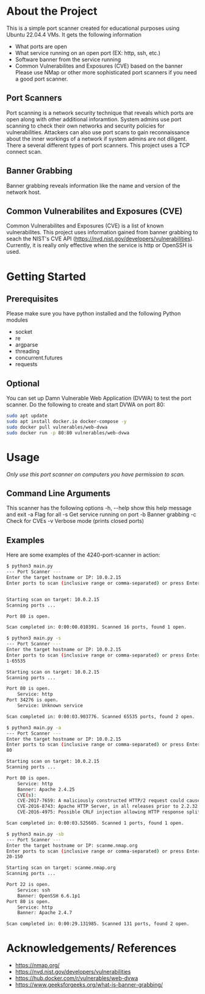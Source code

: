 # About the Project 
This is a simple port scanner created for educational purposes using Ubuntu 22.04.4 VMs. It gets the following information 
- What ports are open 
- What service running on an open port (EX: http, ssh, etc.)
- Software banner from the service running 
- Common Vulnerabilites and Exposures (CVE) based on the banner
Please use NMap or other more sophisticated port scanners if you need a good port scanner. 

## Port Scanners 
Port scanning is a network security technique that reveals which ports are open along with other additional inforamtion. System admins use port scanning to check their own networks and security policies for vulnerabilities. Attackers can also use port scans to gain reconnaissance about the inner workings of a network if system admins are not diligent. 
There a several different types of port scanners. This project uses a TCP connect scan.  

## Banner Grabbing 
Banner grabbing reveals information like the name and version of the network host. 

## Common Vulnerabilites and Exposures (CVE)
Common Vulnerabilites and Exposures (CVE) is a list of known vulnerabilites. This project uses information gained from banner grabbing to seach the NIST's CVE API (https://nvd.nist.gov/developers/vulnerabilities). Currently, it is really only effective when the service is http or OpenSSH is used. 

# Getting Started 
## Prerequisites 
Please make sure you have python installed and the following Python modules 
- socket
- re
- argparse
- threading
- concurrent.futures
- requests

## Optional 
You can set up Damn Vulnerable Web Application (DVWA) to test the port scanner. Do the following to create and start DVWA on port 80: 
```bash
sudo apt update
sudo apt install docker.io docker-compose -y
sudo docker pull vulnerables/web-dvwa
sudo docker run -p 80:80 vulnerables/web-dvwa
```

# Usage 
*Only use this port scanner on computers you have permission to scan.* 

## Command Line Arguments 
This scanner has the following options 
  -h, --help  show this help message and exit
  -a          Flag for all
  -s          Get service running on port
  -b          Banner grabbing
  -c          Check for CVEs
  -v          Verbose mode (prints closed ports)

## Examples 
Here are some examples of the 4240-port-scanner in action: 

```bash
$ python3 main.py
--- Port Scanner ---
Enter the target hostname or IP: 10.0.2.15
Enter ports to scan (inclusive range or comma-separated) or press Enter to use default ([21, 22, 23, 25, 53, 80, 443, 8080, 8443, 137, 139, 445, 1433, 1434, 3306, 3389]):


Starting scan on target: 10.0.2.15
Scanning ports ...

Port 80 is open.

Scan completed in: 0:00:00.010391. Scanned 16 ports, found 1 open.
```

```bash
$ python3 main.py -s
--- Port Scanner ---
Enter the target hostname or IP: 10.0.2.15
Enter ports to scan (inclusive range or comma-separated) or press Enter to use default ([21, 22, 23, 25, 53, 80, 443, 8080, 8443, 137, 139, 445, 1433, 1434, 3306, 3389]):
1-65535

Starting scan on target: 10.0.2.15
Scanning ports ...

Port 80 is open.
    Service: http
Port 34276 is open.
    Service: Unknown service

Scan completed in: 0:00:03.903776. Scanned 65535 ports, found 2 open.
```

```bash
$ python3 main.py -a
--- Port Scanner ---
Enter the target hostname or IP: 10.0.2.15
Enter ports to scan (inclusive range or comma-separated) or press Enter to use default ([21, 22, 23, 25, 53, 80, 443, 8080, 8443, 137, 139, 445, 1433, 1434, 3306, 3389]):
80

Starting scan on target: 10.0.2.15
Scanning ports ...

Port 80 is open.
	Service: http
	Banner: Apache 2.4.25
	CVE(s): 
	CVE-2017-7659: A maliciously constructed HTTP/2 request could cause mod_http2 in Apache HTTP Server 2.4.24, 2.4.25 to dereference aNULL pointer and crash the server process.
	CVE-2016-8743: Apache HTTP Server, in all releases prior to 2.2.32 and 2.4.25, was liberal in the whitespace accepted from requests and sent in response lines and headers. Accepting these different behaviors represented a security concern when httpd participates in any chain of proxies or interacts with back-end application servers, either through mod_proxy or using conventional CGI mechanisms, and may result in request smuggling, response splitting and cache pollution.
	CVE-2016-4975: Possible CRLF injection allowing HTTP response splitting attacks for sites which use mod_userdir. This issue was mitigated by changes made in 2.4.25 and 2.2.32 which prohibit CR or LF injection into the "Location" or other outbound header key or value. Fixed in Apache HTTP Server 2.4.25 (Affected 2.4.1-2.4.23). Fixed in Apache HTTP Server 2.2.32 (Affected 2.2.0-2.2.31).

Scan completed in: 0:00:03.525605. Scanned 1 ports, found 1 open.
```

```bash
$ python3 main.py -sb
--- Port Scanner ---
Enter the target hostname or IP: scanme.nmap.org
Enter ports to scan (inclusive range or comma-separated) or press Enter to use default ([21, 22, 23, 25, 53, 80, 443, 8080, 8443, 137, 139, 445, 1433, 1434, 3306, 3389]):
20-150

Starting scan on target: scanme.nmap.org
Scanning ports ...

Port 22 is open.
	Service: ssh
	Banner: OpenSSH 6.6.1p1
Port 80 is open.
	Service: http
	Banner: Apache 2.4.7

Scan completed in: 0:00:29.131985. Scanned 131 ports, found 2 open.
```

# Acknowledgements/ References
- https://nmap.org/ 
- https://nvd.nist.gov/developers/vulnerabilities
- https://hub.docker.com/r/vulnerables/web-dvwa 
- https://www.geeksforgeeks.org/what-is-banner-grabbing/